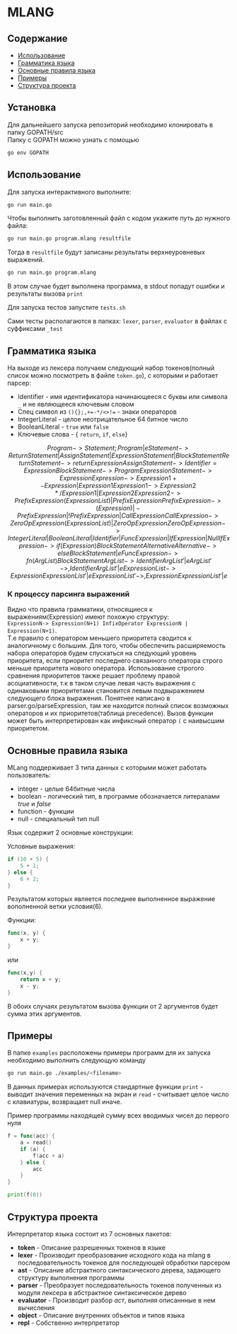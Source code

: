 # MLANG

## Cодержание
* [Использование](#Использование)
* [Грамматика языка](#Грамматика-языка)
* [Основные правила языка](#Основные-правила-языка)
* [Примеры](#Примеры)
* [Структура проекта](#Cтруктура-проекта)

## Установка

Для дальнейшего запуска репозиторий необходимо клонировать в папку GOPATH/src  
Папку с GOPATH можно узнать с помощью
```bash
go env GOPATH
```

## Использование
Для запуска интерактивного выполните:
```bash
go run main.go
```

Чтобы выполнить заготовленный файл с кодом укажите путь до нужного файла:
```bash
go run main.go program.mlang resultfile
```

Тогда в `resultfile` будут записаны результаты верхнеуровневых выражений.

```bash
go run main.go program.mlang
```

В этом случае будет выполнена программа, в stdout попадут ошибки и результаты вызова `print`

Для запуска тестов запустите `tests.sh`

Cами тесты располагаются в папках: `lexer`, `parser`, `evaluator` в файлах с суффиксами `_test`

## Грамматика языка

На выходе из лексера получаем следующий набор токенов(полный список можно посмотреть в файле `token.go`), с которыми и работает парсер:  
* Identifier - имя идентификатора начинающееся с буквы или символа `_` и не являющееся ключевым словом
* Спец символ из `(){};,+=-*/<>!=` - знаки операторов
* IntegerLiteral - целое неотрицательное 64 битное число 
* BooleanLiteral - `true` или `false`
* Ключевые слова - { `return`, `if`, `else`}

```math
Program -> Statement;Program|e
Statement -> ReturnStatement|AssignStatement|ExpressionStatement|BlockStatement

ReturnStatement -> return Expression
AssignStatement -> Identifier = Expression
BlockStatement  -> {Program}
ExpressionStatement -> Expression

Expression -> Expression1 +- Expression | Expression1
Expression1 -> Expression2 */ Expression1 | Expression2
Expression2 -> PrefixExpression (ExpressionList) | PrefixExpression
PrefixExpression -> (Expression)|-PrefixExpression|!PrefixExpression|CallExpression
CallExpression -> ZeroOpExpression(ExpressionList) | ZeroOpExpression
ZeroOpExpression -> IntegerLiteral|BooleanLiteral|Identifier|FuncExpression|IfExpression|Null


IfExpression -> if (Expression) BlockStatement Alternative
Alternative -> else BlockStatement|e

FuncExpression -> fn (ArgList) BlockStatement

ArgList -> Identifier ArgList' | e
ArgList' -> ,Identifier ArgList'| e
ExpressionList -> Expression ExpressionList' | e
ExpressionList' -> ,Expression ExpressionList' | e  

```

### К процессу парсинга выражений
Видно что правила грамматики, относящиеся к выражениям(Expression) имеют похожую структуру:   
`ExpressionN-> Expression(N+1) InfixOperator ExpressionN | Expression(N+1)`.  
Т.е правило с оператором меньшего приоритета сводится к аналогичному с большим. Для того, чтобы обеспечить расширяемость набора операторов будем спускаться на следующий уровень приоритета, если приоритет последнего связанного оператора строго меньше приоритета нового оператора. Использование строгого сравнения приоритетов также решает проблему правой асоциативности, т.к  в таком случае левая часть выражения с одинаковыми приоритетами становится левым подвыражением следующего блока выражения. Понятнее написано в parser.go/parseExpression, там же находится полный список возможных операторов и их приоритетов(таблица precedence). Вызов функции может быть интерпретирован как инфиксный оператор `(` c наивысшим приоритетом.

## Основные правила языка

MLang поддерживает 3 типа данных с которыми может работать пользователь:
* integer - целые 64битные числа
* boolean - логический тип, в программе обозначается литералами *true* и *false*
* function - функции
* null - специальный тип null

Язык содержит 2 основные конструкции:

Условные выражения:
```c
if (10 + 5) {
    5 + 1;
} else {
    6 + 2;
}
```
Результатом которых является последнее выполненное выражение вополненной ветки условия(6).

Функции:
```go
func(x, y) {
    x + y;
}
```
или
```go
func(x,y) {
    return x + y;
    x - y;
}
```
В обоих случаях результатом вызова функции от 2 аргументов будет сумма этих аргументов. 

## Примеры

В папке `examples` расположены примеры программ для их запуска необходимо выполнить следующую команду

```bash
go run main.go ./examples/<filename>
```

В данных примерах используются стандартные функции `print` - выводит значения переменных на экран и `read` - считывает целое число с клавиатуры, возвращает null иначе.

Пример программы находящей сумму всех вводимых чисел до первого нуля

```go
f = func(acc) {
    a = read()
    if (a) {
        f(acc + a)
    } else {
        acc
    }
}

print(f(0))
```

## Cтруктура проекта

Интерпретатор языка состоит из 7 основных пакетов:

* **token** - Описание разрешенных токенов в языке
* **lexer** - Производит преобразование исходного кода на mlang в последовательность токенов для последующей обработки парсером
* **ast** - Описание абстрактного синтаксического дерева, задающего структуру выполнения программы
* **parser** - Преобразует последовательность токенов полученных из модуля лексера в абстрактное синтаксическое дерево
* **evaluator** - Производит разбор *аст*, выполняя описаннные в нем вычисления
* **object** - Описание внутренних объектов и типов языка
* **repl** - Собственно интерпретатор
